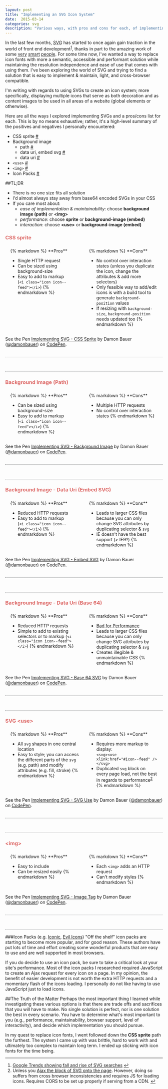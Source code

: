 ```yaml
---
layout: post
title: "Implementing an SVG Icon System"
date:  2015-03-14
categories: svg
description: "Various ways, with pros and cons for each, of implementing an SVG icon system."
---
```

In the last few months, <abbr title="Scalable Vector Graphics">SVG</abbr> has started to once again gain traction in the world of front end development<sup><a href="#footnote-1" name="fn-1">1</a></sup>, thanks in part to the amazing work of some [very](https://css-tricks.com/mega-list-svg-information/) [smart](http://sarasoueidan.com/articles/index.html) [people](http://tutorials.jenkov.com/svg/svg-and-css.html). For some time now, I've wanted a way to replace icon fonts with more a semantic, accessible and performant solution while maintaining the resolution independence and ease of use that comes with using them. I've been exploring the world of SVG and trying to find a solution that is easy to implement & maintain, light, and cross-browser compatible.
<!--more-->

I'm writing with regards to using SVGs to create an icon system; more specifically, displaying multiple icons that serve as both decoration and as content images to be used in all areas of a website (global elements or otherwise).

Here are all the ways I explored implementing SVGs and a pros/cons list for each. This is by no means exhaustive; rather, it's  a high-level summary of the positives and negatives I personally encountered:

* CSS sprite [#](#sprite)
* Background image
  * path [#](#bg-path)
  * data uri, embed svg [#](#bg-embed)
  * data uri [#](#bg-data)
* `<use>` [#](#use)
* `<img>` [#](#img)
* Icon Packs [#](#packs)

##TL;DR

* There is no one size fits all solution
* I'd almost always stay away from base64 encoded SVGs in your CSS
* If you care most about:
  * _ease of implementation & maintainability_: choose **background image (path)** or **&lt;img&gt;**
  * _performance_: choose **sprite** or **background-image (embed)**
  * _interaction_: choose **&lt;use&gt;** or **background-image (embed)**

<style type="text/css">
  h3 {
    color: #DD6A68;
  }

  .pro-con-list {
    padding-bottom: 1rem;
  }

  .pro-con-list .col {
    clear: both;
    padding: 0 1rem;
    margin-top: 0.5rem;
    text-align: left;
  }

  @media screen and (min-width: 50em) {
    .pro-con-list {
      display: flex;
    }

    .pro-con-list .col {
      flex: 1;
      width: 50%;
    }

    .codepen {
      display: block;
      clear: both;
      width: 100%;
      padding-bottom: 2rem;
      border-bottom: 1px dotted #585B5E;
    }
  }

  .pro-con-list p,
  .pro-con-list ul { margin-bottom: 0 }
</style>

<a name="sprite"></a>
<h3>CSS sprite</h3>
<section class="pro-con-list">
<div class="col">
{% markdown %}
**Pros**

  * Single HTTP request
  * Can be sized using background-size
  * Easy to add to markup<br>(`<i class="icon icon--feed"></i>`)
{% endmarkdown %}
</div>
<div class="col">
{% markdown %}
**Cons**

  * No control over interaction states (unless you duplicate the icon, change the attributes & add more selectors)
  * Only feasible way to add/edit icons is with a build tool to generate `background-position` values
  * If resizing with `background-size`, `background-position` needs updated too
{% endmarkdown %}
</div>
</section>

<div class="codepen">
  <p data-height="200" data-theme-id="12496" data-slug-hash="YPMJLy" data-default-tab="result" data-user="damonbauer" class='codepen'>See the Pen <a href='http://codepen.io/damonbauer/pen/YPMJLy/'>Implementing SVG - CSS Sprite</a> by Damon Bauer (<a href='http://codepen.io/damonbauer'>@damonbauer</a>) on <a href='http://codepen.io'>CodePen</a>.</p>
<script async src="//assets.codepen.io/assets/embed/ei.js"></script>
</div>

<a name="bg-path"></a>
<h3>Background Image (Path)</h3>
<section class="pro-con-list">
<div class="col">
{% markdown %}
**Pros**

* Can be sized using background-size
* Easy to add to markup<br>(`<i class="icon icon--feed"></i>`)
{% endmarkdown %}
</div>
<div class="col">
{% markdown %}
**Cons**

* Multiple HTTP requests
* No control over interaction states
{% endmarkdown %}
</div>
</section>

<div class="codepen">
  <p data-height="200" data-theme-id="12496" data-slug-hash="azxREM" data-default-tab="result" data-user="damonbauer" class='codepen'>See the Pen <a href='http://codepen.io/damonbauer/pen/azxREM/'>Implementing SVG - Background Image</a> by Damon Bauer (<a href='http://codepen.io/damonbauer'>@damonbauer</a>) on <a href='http://codepen.io'>CodePen</a>.</p>
  <script async src="//assets.codepen.io/assets/embed/ei.js"></script>
</div>


<a name="bg-embed"></a>
<h3>Background Image - Data Uri (Embed SVG)</h3>
<section class="pro-con-list">
<div class="col">
{% markdown %}
**Pros**

* Reduced HTTP requests
* Easy to add to markup<br>(`<i class="icon icon--feed"></i>`)
{% endmarkdown %}
</div>
<div class="col">
{% markdown %}
**Cons**

* Leads to larger CSS files because you can only change SVG attributes by duplicating selector & `svg`
* IE doesn't have the best support (> IE9?)
{% endmarkdown %}
</div>
</section>

<div class="codepen">
  <p data-height="200" data-theme-id="12496" data-slug-hash="gbyBwP" data-default-tab="result" data-user="damonbauer" class='codepen'>See the Pen <a href='http://codepen.io/damonbauer/pen/gbyBwP/'>Implementing SVG - Embed SVG</a> by Damon Bauer (<a href='http://codepen.io/damonbauer'>@damonbauer</a>) on <a href='http://codepen.io'>CodePen</a>.</p>
  <script async src="//assets.codepen.io/assets/embed/ei.js"></script>
</div>

<a name="bg-data"></a>
<h3>Background Image - Data Uri (Base 64)</h3>
<section class="pro-con-list">
<div class="col">
{% markdown %}
**Pros**

* Reduced HTTP requests
* Simple to add to existing selectors or to markup (`<i class="icon icon--feed"></i>`)
{% endmarkdown %}
</div>
<div class="col">
{% markdown %}
**Cons**

* [Bad for Performance](https://css-tricks.com/probably-dont-base64-svg/)
* Leads to larger CSS files because you can only change SVG attributes by duplicating selector & `svg`
* Creates illegible & unmaintainable CSS
{% endmarkdown %}
</div>
</section>

<div class="codepen">
  <p data-height="200" data-theme-id="12496" data-slug-hash="wBZYGz" data-default-tab="result" data-user="damonbauer" class='codepen'>See the Pen <a href='http://codepen.io/damonbauer/pen/wBZYGz/'>Implementing SVG - Base 64 SVG</a> by Damon Bauer (<a href='http://codepen.io/damonbauer'>@damonbauer</a>) on <a href='http://codepen.io'>CodePen</a>.</p>
  <script async src="//assets.codepen.io/assets/embed/ei.js"></script>
</div>

<a name="use"></a>
<h3>SVG &lt;use&gt;</h3>
<section class="pro-con-list">
<div class="col">
{% markdown %}
**Pros**

* All `svg` shapes in one central location
* Easy to style; you can access the different parts of the `svg` (e.g. path) and modify attributes (e.g. fill, stroke)
{% endmarkdown %}
</div>
<div class="col">
{% markdown %}
**Cons**

* Requires more markup to display:<br>`<svg><use xlink:href="#icon--feed" /></svg>`
* Duplicated `svg` block on every page load, not the best in regards to&nbsp;performance<sup><a href="#footnote-2" name="fn-2">2</a></sup>
{% endmarkdown %}
</div>
</section>

<div class="codepen">
  <p data-height="200" data-theme-id="12496" data-slug-hash="rabqBJ" data-default-tab="result" data-user="damonbauer" class='codepen'>See the Pen <a href='http://codepen.io/damonbauer/pen/rabqBJ/'>Implementing SVG - SVG Use</a> by Damon Bauer (<a href='http://codepen.io/damonbauer'>@damonbauer</a>) on <a href='http://codepen.io'>CodePen</a>.</p>
  <script async src="//assets.codepen.io/assets/embed/ei.js"></script>
</div>

<a name="img"></a>
<h3>&lt;img&gt;</h3>
<section class="pro-con-list">
<div class="col">
{% markdown %}
**Pros**

* Easy to include
* Can be resized easily
{% endmarkdown %}
</div>
<div class="col">
{% markdown %}
**Cons**

* Each `<img>` adds an HTTP request
* Can't modify styles
{% endmarkdown %}
</div>
</section>

<div class="codepen">
  <p data-height="200" data-theme-id="12496" data-slug-hash="pvBLbG" data-default-tab="result" data-user="damonbauer" class='codepen'>See the Pen <a href='http://codepen.io/damonbauer/pen/pvBLbG/'>Implementing SVG - Image Tag</a> by Damon Bauer (<a href='http://codepen.io/damonbauer'>@damonbauer</a>) on <a href='http://codepen.io'>CodePen</a>.</p>
  <script async src="//assets.codepen.io/assets/embed/ei.js"></script>
</div>

<a name="packs"></a>

###Icon Packs (e.g. [Iconic](http://useiconic.com), [Evil Icons](http://evil-icons.io))
"Off the shelf" icon packs are starting to become more popular, and for good reason. These authors have put lots of time and effort creating some wonderful products that are easy to use and are well supported in most browsers.

If you do decide to use an icon pack, be sure to take a critical look at your site's performance. Most of the icon packs I researched required JavaScript to create an Ajax request for every icon on a page. In my opinion, the benefit of easier development is not worth the extra HTTP requests and a momentary flash of the icons loading. I personally do not like having to use JavaScript just to load icons.

##The Truth of the Matter
Perhaps the most important thing I learned while investigating these various options is that there are trade offs and sacrifices that you will have to make. No single solution is perfect, nor is one solution the best in every scenario. You have to determine what's most important to you (e.g., performance, maintainability, browser support, level of interactivity), and decide which implementation you should pursue.

In my quest to replace icon fonts, I went followed down the **CSS sprite** path the furthest. The system I came up with was brittle, hard to work with and ultimately too complex to maintain long term. I ended up sticking with icon fonts for the time being.

<hr class="footnote-separator">

<a name="footnote-1"></a>
<a name="footnote-2"></a>

1. [Google Trends showing fall and rise of SVG searches](http://www.google.com/trends/explore#q=svg) [&#8617;](#fn-1)
2. Unless you [Ajax the block of SVG onto the page](https://css-tricks.com/svg-use-external-source/). However, doing so suffers from cross browser inconsistencies and requires JS for loading icons. Requires CORS to be set up properly if serving from a CDN. [&#8617;](#fn-2)
